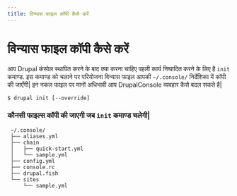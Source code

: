 ```yaml
---
title: विन्यास फाइल कॉपी कैसे करें
---
```

# विन्यास फाइल कॉपी कैसे करें
आप Drupal कंसोल स्थापित करने के बाद क्या करना चाहिए पहली कार्य निष्पादित करने के लिए है `init` कमाण्ड. इस कमाण्ड को चलाने पर परियोजना विन्यास फाइल आपकी `~/.console/` निर्देशिका में कॉपी की जाएँगी| इन नकल फाइल पर मानों अधिभावी आप DrupalConsole व्यवहार कैसे बदल सकते है|

 ```
 $ drupal init [--override]
 ```

### कौनसी फाइल्स कॉपी की जाएगी जब `init` कमाण्ड चलेगी|
```
 ~/.console/
 ├── aliases.yml
 ├── chain
 │   ├── quick-start.yml
 │   └── sample.yml
 ├── config.yml
 ├── console.rc
 ├── drupal.fish
 └── sites
     └── sample.yml
```